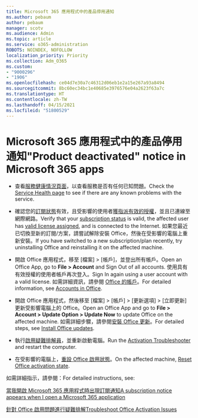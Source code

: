 ```yaml
---
title: Microsoft 365 應用程式中的產品停用通知
ms.author: pebaum
author: pebaum
manager: scotv
ms.audience: Admin
ms.topic: article
ms.service: o365-administration
ROBOTS: NOINDEX, NOFOLLOW
localization_priority: Priority
ms.collection: Adm_O365
ms.custom:
- "9000296"
- "1906"
ms.openlocfilehash: ce04d7e30a7c46312d06eb1e2a15e267a93a8494
ms.sourcegitcommit: 8bc60ec34bc1e40685e3976576e04a2623f63a7c
ms.translationtype: HT
ms.contentlocale: zh-TW
ms.lasthandoff: 04/15/2021
ms.locfileid: "51800529"
---
```

# <a name="product-deactivated-notice-in-microsoft-365-apps"></a><span data-ttu-id="6507d-102">Microsoft 365 應用程式中的產品停用通知</span><span class="sxs-lookup"><span data-stu-id="6507d-102">"Product deactivated" notice in Microsoft 365 apps</span></span>

- <span data-ttu-id="6507d-103">查看[服務健康情況頁面](https://docs.microsoft.com/office365/enterprise/view-service-health)，以查看服務是否有任何已知問題。</span><span class="sxs-lookup"><span data-stu-id="6507d-103">Check the [Service Health page](https://docs.microsoft.com/office365/enterprise/view-service-health) to see if there are any known problems with the service.</span></span>

- <span data-ttu-id="6507d-104">確認您的[訂閱狀態](https://support.office.com/article/unlicensed-product-and-activation-errors-in-office-0d23d3c0-c19c-4b2f-9845-5344fedc4380#bkmk_checksubscription)有效，且受影響的使用者[獲指派有效的授權](https://support.office.com/article/997596B5-4173-4627-B915-36ABAC6786DC?wt.mc_id=Alchemy_ClientDIA)，並且已連線至網際網路。</span><span class="sxs-lookup"><span data-stu-id="6507d-104">Verify that your [subscription status](https://support.office.com/article/unlicensed-product-and-activation-errors-in-office-0d23d3c0-c19c-4b2f-9845-5344fedc4380#bkmk_checksubscription) is valid, the affected user has [valid license assigned](https://support.office.com/article/997596B5-4173-4627-B915-36ABAC6786DC?wt.mc_id=Alchemy_ClientDIA), and is connected to the Internet.</span></span> <span data-ttu-id="6507d-105">如果您最近已切換至新的訂閱/方案，請嘗試解除安裝 Office，然後在受影響的電腦上重新安裝。</span><span class="sxs-lookup"><span data-stu-id="6507d-105">If you have switched to a new subscription/plan recently, try uninstalling Office and reinstalling it on the affected machine.</span></span>

- <span data-ttu-id="6507d-106">開啟 Office 應用程式，移至 [檔案] > [帳戶]，並登出所有帳戶。</span><span class="sxs-lookup"><span data-stu-id="6507d-106">Open an Office App, go to **File > Account** and Sign Out of all accounts.</span></span> <span data-ttu-id="6507d-107">使用具有有效授權的使用者帳戶再次登入。</span><span class="sxs-lookup"><span data-stu-id="6507d-107">Sign In again using a user account with a valid license.</span></span> <span data-ttu-id="6507d-108">如需詳細資訊，請參閱 [Office 的帳戶](https://support.office.com/article/accounts-in-office-628ea040-f265-49de-b986-be09c3ebf8a9)。</span><span class="sxs-lookup"><span data-stu-id="6507d-108">For detailed information, see [Accounts in Office](https://support.office.com/article/accounts-in-office-628ea040-f265-49de-b986-be09c3ebf8a9).</span></span>

- <span data-ttu-id="6507d-109">開啟 Office 應用程式，然後移至 [檔案] > [帳戶] > [更新選項] > [立即更新] 更新受影響電腦上的 Office。</span><span class="sxs-lookup"><span data-stu-id="6507d-109">Open an Office App and go to **File > Account > Update Option > Update Now** to update Office on the affected machine.</span></span> <span data-ttu-id="6507d-110">如需詳細步驟，請參閱[安裝 Office 更新](https://support.office.com/article/install-office-updates-2ab296f3-7f03-43a2-8e50-46de917611c5)。</span><span class="sxs-lookup"><span data-stu-id="6507d-110">For detailed steps, see [Install Office updates](https://support.office.com/article/install-office-updates-2ab296f3-7f03-43a2-8e50-46de917611c5).</span></span>

- <span data-ttu-id="6507d-111">執行[啟用疑難排解員](https://aka.ms/SARA-OfficeActivation-Alchemy)，並重新啟動電腦。</span><span class="sxs-lookup"><span data-stu-id="6507d-111">Run the [Activation Troubleshooter](https://aka.ms/SARA-OfficeActivation-Alchemy) and restart the computer.</span></span>

- <span data-ttu-id="6507d-112">在受影響的電腦上，[重設 Office 啟用狀態](https://docs.microsoft.com/office/troubleshoot/activation/reset-office-365-proplus-activation-state)。</span><span class="sxs-lookup"><span data-stu-id="6507d-112">On the affected machine, [Reset Office activation state](https://docs.microsoft.com/office/troubleshoot/activation/reset-office-365-proplus-activation-state).</span></span>

<span data-ttu-id="6507d-113">如需詳細指示，請參閱：</span><span class="sxs-lookup"><span data-stu-id="6507d-113">For detailed instructions, see:</span></span> 

[<span data-ttu-id="6507d-114">當我開啟 Microsoft 365 應用程式時出現訂閱通知</span><span class="sxs-lookup"><span data-stu-id="6507d-114">A subscription notice appears when I open a Microsoft 365 application</span></span>](https://support.office.com/article/a-subscription-notice-appears-when-i-open-an-office-365-application-4cabe32c-f594-4c0e-9191-3d3ade10cceb)

[<span data-ttu-id="6507d-115">針對 Office 啟用問題進行疑難排解</span><span class="sxs-lookup"><span data-stu-id="6507d-115">Troubleshoot Office Activation Issues</span></span>](https://support.office.com/article/unlicensed-product-and-activation-errors-in-office-0d23d3c0-c19c-4b2f-9845-5344fedc4380)
